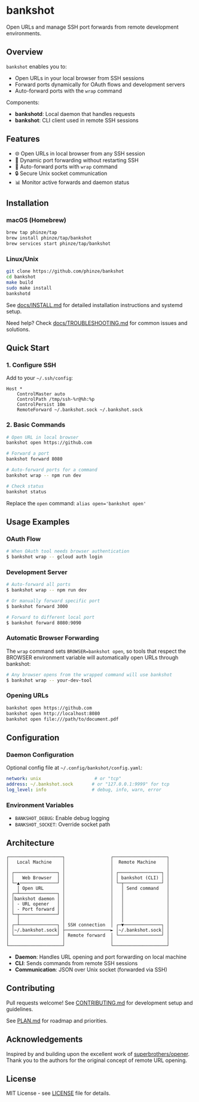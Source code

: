 # bankshot

Open URLs and manage SSH port forwards from remote development environments.

## Overview

`bankshot` enables you to:
- Open URLs in your local browser from SSH sessions
- Forward ports dynamically for OAuth flows and development servers
- Auto-forward ports with the `wrap` command

Components:
- **bankshotd**: Local daemon that handles requests
- **bankshot**: CLI client used in remote SSH sessions

## Features

- 🌐 Open URLs in local browser from any SSH session
- 🚀 Dynamic port forwarding without restarting SSH
- 🔄 Auto-forward ports with `wrap` command
- 🔒 Secure Unix socket communication
- 📊 Monitor active forwards and daemon status

## Installation

### macOS (Homebrew)

```bash
brew tap phinze/tap
brew install phinze/tap/bankshot
brew services start phinze/tap/bankshot
```

### Linux/Unix

```bash
git clone https://github.com/phinze/bankshot
cd bankshot
make build
sudo make install
bankshotd
```

See [docs/INSTALL.md](docs/INSTALL.md) for detailed installation instructions and systemd setup.

Need help? Check [docs/TROUBLESHOOTING.md](docs/TROUBLESHOOTING.md) for common issues and solutions.

## Quick Start

### 1. Configure SSH

Add to your `~/.ssh/config`:

```
Host *
    ControlMaster auto
    ControlPath /tmp/ssh-%r@%h:%p
    ControlPersist 10m
    RemoteForward ~/.bankshot.sock ~/.bankshot.sock
```

### 2. Basic Commands

```bash
# Open URL in local browser
bankshot open https://github.com

# Forward a port
bankshot forward 8080

# Auto-forward ports for a command
bankshot wrap -- npm run dev

# Check status
bankshot status
```

Replace the `open` command: `alias open='bankshot open'`

## Usage Examples

### OAuth Flow
```bash
# When OAuth tool needs browser authentication
$ bankshot wrap -- gcloud auth login
```

### Development Server
```bash
# Auto-forward all ports
$ bankshot wrap -- npm run dev

# Or manually forward specific port
$ bankshot forward 3000

# Forward to different local port
$ bankshot forward 8080:9090
```

### Automatic Browser Forwarding
The `wrap` command sets `BROWSER=bankshot open`, so tools that respect the BROWSER environment variable will automatically open URLs through bankshot:
```bash
# Any browser opens from the wrapped command will use bankshot
$ bankshot wrap -- your-dev-tool
```

### Opening URLs
```bash
bankshot open https://github.com
bankshot open http://localhost:8080
bankshot open file:///path/to/document.pdf
```

## Configuration

### Daemon Configuration

Optional config file at `~/.config/bankshot/config.yaml`:

```yaml
network: unix                    # or "tcp"
address: ~/.bankshot.sock       # or "127.0.0.1:9999" for tcp
log_level: info                 # debug, info, warn, error
```

### Environment Variables

- `BANKSHOT_DEBUG`: Enable debug logging
- `BANKSHOT_SOCKET`: Override socket path

## Architecture

```
┌────────────────────┐                 ┌────────────────────┐
│   Local Machine    │                 │  Remote Machine    │
│                    │                 │                    │
│ ┌────────────────┐ │                 │ ┌────────────────┐ │
│ │   Web Browser  │ │                 │ │ bankshot (CLI) │ │
│ └─▲──────────────┘ │                 │ └─┬──────────────┘ │
│   │ Open URL       │                 │   │ Send command   │
│ ┌─┴──────────────┐ │                 │   │                │
│ │bankshot daemon │ │                 │   │                │
│ │ - URL opener   │ │                 │   │                │
│ │ - Port forward │ │                 │   │                │
│ └─┬──────────────┘ │                 │   │                │
│   │                │                 │   │                │
│ ┌─┴──────────────┐ │ SSH connection  │ ┌─▼──────────────┐ │
│ │~/.bankshot.sock│ ├─────────────────► │~/.bankshot.sock│ │
│ └────────────────┘ │ Remote forward  │ └────────────────┘ │
│                    │                 │                    │
└────────────────────┘                 └────────────────────┘
```

- **Daemon**: Handles URL opening and port forwarding on local machine
- **CLI**: Sends commands from remote SSH sessions
- **Communication**: JSON over Unix socket (forwarded via SSH)

## Contributing

Pull requests welcome! See [CONTRIBUTING.md](CONTRIBUTING.md) for development setup and guidelines.

See [PLAN.md](PLAN.md) for roadmap and priorities.

## Acknowledgements

Inspired by and building upon the excellent work of [superbrothers/opener](https://github.com/superbrothers/opener). Thank you to the authors for the original concept of remote URL opening.

## License

MIT License - see [LICENSE](LICENSE) file for details.
